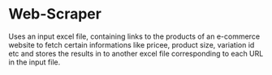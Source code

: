 # Web-Scraper
Uses an input excel file, containing links to the products of an e-commerce website to fetch certain informations like pricee, product size, variation id etc and stores the results in to another excel file corresponding to each URL in the input file.


